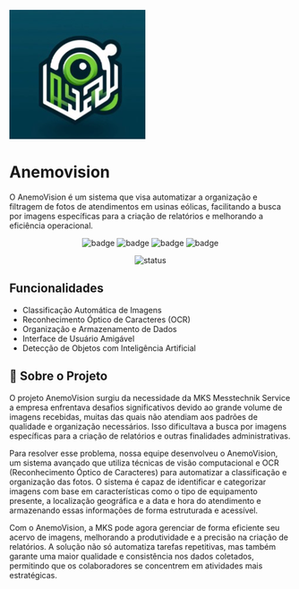 ![Logo](Data/Imagens/Logo.png)


# Anemovision

O AnemoVision é um sistema que visa automatizar a organização e filtragem de fotos de atendimentos em usinas eólicas, facilitando a busca por imagens específicas para a criação de relatórios e melhorando a eficiência operacional.

<div align="center">

![badge](https://img.shields.io/badge/-python-88CE02?logo=python&logoColor=white&style=for-the-badge)
![badge](https://img.shields.io/badge/-javascript-88CE02?logo=javascript&logoColor=white&style=for-the-badge)
![badge](https://img.shields.io/badge/-keras-88CE02?logo=keras&logoColor=white&style=for-the-badge)
![badge](https://img.shields.io/badge/-tensorflow-88CE02?logo=tensorflow&logoColor=white&style=for-the-badge)

![status](https://img.shields.io/badge/status-em_desenvolvimento-88CE02?style=for-the-badge)

</div>

## Funcionalidades

- Classificação Automática de Imagens
- Reconhecimento Óptico de Caracteres (OCR)
- Organização e Armazenamento de Dados
- Interface de Usuário Amigável
- Detecção de Objetos com Inteligência Artificial


## 📗 Sobre o Projeto
O projeto AnemoVision surgiu da necessidade da MKS Messtechnik Service a empresa enfrentava desafios significativos devido ao grande volume de imagens recebidas, muitas das quais não atendiam aos padrões de qualidade e organização necessários. Isso dificultava a busca por imagens específicas para a criação de relatórios e outras finalidades administrativas.

Para resolver esse problema, nossa equipe desenvolveu o AnemoVision, um sistema avançado que utiliza técnicas de visão computacional e OCR (Reconhecimento Óptico de Caracteres) para automatizar a classificação e organização das fotos. O sistema é capaz de identificar e categorizar imagens com base em características como o tipo de equipamento presente, a localização geográfica e a data e hora do atendimento e armazenando essas informações de forma estruturada e acessível.

Com o AnemoVision, a MKS pode agora gerenciar de forma eficiente seu acervo de imagens, melhorando a produtividade e a precisão na criação de relatórios. A solução não só automatiza tarefas repetitivas, mas também garante uma maior qualidade e consistência nos dados coletados, permitindo que os colaboradores se concentrem em atividades mais estratégicas.


